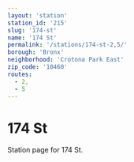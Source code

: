 ```yaml
---
layout: 'station'
station_id: '215'
slug: '174-st'
name: '174 St'
permalink: '/stations/174-st-2,5/'
borough: 'Bronx'
neighborhood: 'Crotona Park East'
zip_code: '10460'
routes:
  - 2,
  - 5
---
```

# 174 St

Station page for 174 St.
